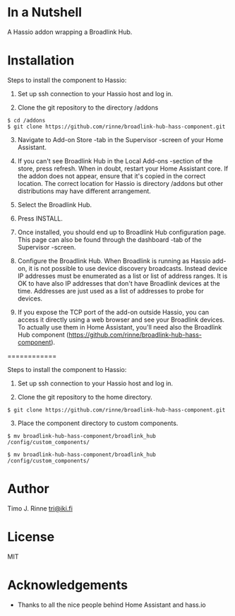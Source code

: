 In a Nutshell
=============

A Hassio addon wrapping a Broadlink Hub.


Installation
============

Steps to install the component to Hassio:

1. Set up ssh connection to your Hassio host and log in.

2. Clone the git repository to the directory /addons

```
$ cd /addons
$ git clone https://github.com/rinne/broadlink-hub-hass-component.git
```

3. Navigate to Add-on Store -tab in the Supervisor -screen of your Home
   Assistant.

4. If you can't see Broadlink Hub in the Local Add-ons -section of the
   store, press refresh. When in doubt, restart your Home Assistant
   core.  If the addon does not appear, ensure that it's copied in the
   correct location. The correct location for Hassio is directory
   /addons but other distributions may have different arrangement.

5. Select the Broadlink Hub.

6. Press INSTALL.

7. Once installed, you should end up to Broadlink Hub configuration
   page. This page can also be found through the dashboard -tab of the
   Supervisor -screen.

8. Configure the Broadlink Hub. When Broadlink is running as Hassio
   add-on, it is not possible to use device discovery broadcasts. Instead
   device IP addresses must be enumerated as a list or list of address
   ranges. It is OK to have also IP addresses that don't have Broadlink
   devices at the time. Addresses are just used as a list of addresses to
   probe for devices.

9. If you expose the TCP port of the add-on outside Hassio, you can
   access it directly using a web browser and see your Broadlink
   devices. To actually use them in Home Assistant, you'll need also
   the Broadlink Hub component
   (https://github.com/rinne/broadlink-hub-hass-component).


============

Steps to install the component to Hassio:

1. Set up ssh connection to your Hassio host and log in.

2. Clone the git repository to the home directory.

```
$ git clone https://github.com/rinne/broadlink-hub-hass-component.git
```

3. Place the component directory to custom components.

```
$ mv broadlink-hub-hass-component/broadlink_hub /config/custom_components/
```

```
$ mv broadlink-hub-hass-component/broadlink_hub /config/custom_components/
```


Author
======

Timo J. Rinne <tri@iki.fi>


License
=======

MIT


Acknowledgements
================

- Thanks to all the nice people behind Home Assistant and hass.io
